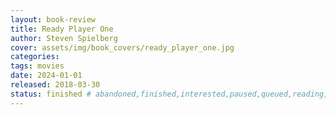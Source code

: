 ```yaml
---
layout: book-review
title: Ready Player One
author: Steven Spielberg
cover: assets/img/book_covers/ready_player_one.jpg
categories:
tags: movies
date: 2024-01-01
released: 2018-03-30
status: finished # abandoned,finished,interested,paused,queued,reading,reread
---
```

